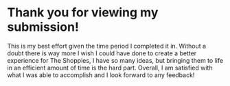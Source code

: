 # Thank you for viewing my submission!

This is my best effort given the time period I completed it in. Without a doubt there is way more I wish I could have done to create a better experience for The Shoppies, I have so many ideas, but bringing them to life in an efficient amount of time is the hard part. Overall, I am satisfied with what I was able to accomplish and I look forward to any feedback!
